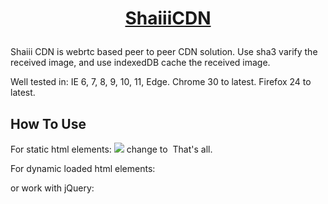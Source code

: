 # <a href="http://shaiii.com"><p align="center">ShaiiiCDN</p></a>

Shaiii CDN is webrtc based peer to peer CDN solution.
Use sha3 varify the received image, and use indexedDB cache the received image.

Well tested in:
IE  6, 7, 8, 9, 10, 11, Edge.
Chrome 30 to latest. 
Firefox 24 to latest.


## How To Use

For static html elements:
<img src="/images/sample.jpg" /> change to <img shaiii-cdn='images/sample.jgp' /> That's all.

For dynamic loaded html elements:
<script>
var shaiiiCdn = new ShaiiiCDN({cache: true, timeout: 500});
//get new added images
var images = document.querySelectorAll('img[shaiii-cdn]');
shaiiiCdn.get(images);
</script>

or work with jQuery:
<script>
var shaiiiCdn = new ShaiiiCDN({cache: true, timeout: 500});
shaiiiCdn.get($('img[shaiii-cdn]'));
</script>
